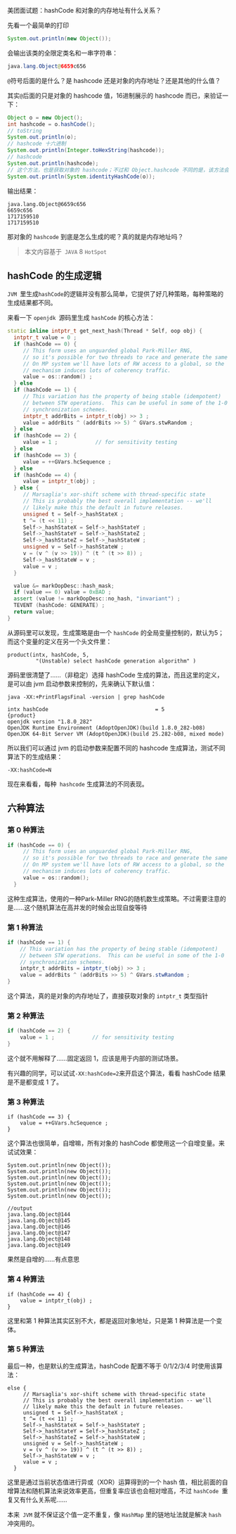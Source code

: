 美团面试题：hashCode 和对象的内存地址有什么关系？

先看一个最简单的打印

```java
System.out.println(new Object());
```

会输出该类的全限定类名和一串字符串：

```java
java.lang.Object@6659c656
```

`@`符号后面的是什么？是 hashcode 还是对象的内存地址？还是其他的什么值？

其实`@`后面的只是对象的 hashcode 值，16进制展示的 hashcode 而已，来验证一下：

```java
Object o = new Object();
int hashcode = o.hashCode();
// toString
System.out.println(o);
// hashcode 十六进制
System.out.println(Integer.toHexString(hashcode));
// hashcode
System.out.println(hashcode);
// 这个方法，也是获取对象的 hashcode；不过和 Object.hashcode 不同的是，该方法会无视重写的hashcode
System.out.println(System.identityHashCode(o));
```

输出结果：

```
java.lang.Object@6659c656
6659c656
1717159510
1717159510
```

那对象的 `hashcode` 到底是怎么生成的呢？真的就是内存地址吗？

> 本文内容基于` JAVA` 8 `HotSpot`

## hashCode 的生成逻辑

`JVM `里生成` hashCode `的逻辑并没有那么简单，它提供了好几种策略，每种策略的生成结果都不同。

来看一下 `openjdk `源码里生成 `hashCode` 的核心方法：

```c++
static inline intptr_t get_next_hash(Thread * Self, oop obj) {
  intptr_t value = 0 ;
  if (hashCode == 0) {
     // This form uses an unguarded global Park-Miller RNG,
     // so it's possible for two threads to race and generate the same RNG.
     // On MP system we'll have lots of RW access to a global, so the
     // mechanism induces lots of coherency traffic.
     value = os::random() ;
  } else
  if (hashCode == 1) {
     // This variation has the property of being stable (idempotent)
     // between STW operations.  This can be useful in some of the 1-0
     // synchronization schemes.
     intptr_t addrBits = intptr_t(obj) >> 3 ;
     value = addrBits ^ (addrBits >> 5) ^ GVars.stwRandom ;
  } else
  if (hashCode == 2) {
     value = 1 ;            // for sensitivity testing
  } else
  if (hashCode == 3) {
     value = ++GVars.hcSequence ;
  } else
  if (hashCode == 4) {
     value = intptr_t(obj) ;
  } else {
     // Marsaglia's xor-shift scheme with thread-specific state
     // This is probably the best overall implementation -- we'll
     // likely make this the default in future releases.
     unsigned t = Self->_hashStateX ;
     t ^= (t << 11) ;
     Self->_hashStateX = Self->_hashStateY ;
     Self->_hashStateY = Self->_hashStateZ ;
     Self->_hashStateZ = Self->_hashStateW ;
     unsigned v = Self->_hashStateW ;
     v = (v ^ (v >> 19)) ^ (t ^ (t >> 8)) ;
     Self->_hashStateW = v ;
     value = v ;
  }

  value &= markOopDesc::hash_mask;
  if (value == 0) value = 0xBAD ;
  assert (value != markOopDesc::no_hash, "invariant") ;
  TEVENT (hashCode: GENERATE) ;
  return value;
}
```

从源码里可以发现，生成策略是由一个 `hashCode` 的全局变量控制的，默认为5；而这个变量的定义在另一个头文件里：

```
product(intx, hashCode, 5,                                            
         "(Unstable) select hashCode generation algorithm" ) 
```

源码里很清楚了……（非稳定）选择 hashCode 生成的算法，而且这里的定义，是可以由 jvm 启动参数来控制的，先来确认下默认值：

```shell
java -XX:+PrintFlagsFinal -version | grep hashCode

intx hashCode                                  = 5                                   {product}
openjdk version "1.8.0_282"
OpenJDK Runtime Environment (AdoptOpenJDK)(build 1.8.0_282-b08)
OpenJDK 64-Bit Server VM (AdoptOpenJDK)(build 25.282-b08, mixed mode)
```

所以我们可以通过 jvm 的启动参数来配置不同的 hashcode 生成算法，测试不同算法下的生成结果：

```
-XX:hashCode=N
```

现在来看看，每种` hashcode` 生成算法的不同表现。

## 六种算法

### 第 0 种算法

```c++
if (hashCode == 0) {
     // This form uses an unguarded global Park-Miller RNG,
     // so it's possible for two threads to race and generate the same RNG.
     // On MP system we'll have lots of RW access to a global, so the
     // mechanism induces lots of coherency traffic.
     value = os::random();
  }
```

这种生成算法，使用的一种Park-Miller RNG的随机数生成策略。不过需要注意的是……这个随机算法在高并发的时候会出现自旋等待

### 第 1 种算法

```java
if (hashCode == 1) {
    // This variation has the property of being stable (idempotent)
    // between STW operations.  This can be useful in some of the 1-0
    // synchronization schemes.
    intptr_t addrBits = intptr_t(obj) >> 3 ;
    value = addrBits ^ (addrBits >> 5) ^ GVars.stwRandom ;
}
```

这个算法，真的是对象的内存地址了，直接获取对象的 `intptr_t` 类型指针

### 第 2 种算法

```java
if (hashCode == 2) {
    value = 1 ;            // for sensitivity testing
}
```

这个就不用解释了……固定返回 1，应该是用于内部的测试场景。

有兴趣的同学，可以试试`-XX:hashCode=2`来开启这个算法，看看 hashCode 结果是不是都变成 1 了。

### 第 3 种算法

```
if (hashCode == 3) {
    value = ++GVars.hcSequence ;
}
```

这个算法也很简单，自增嘛，所有对象的 hashCode 都使用这一个自增变量。来试试效果：

```
System.out.println(new Object());
System.out.println(new Object());
System.out.println(new Object());
System.out.println(new Object());
System.out.println(new Object());
System.out.println(new Object());

//output
java.lang.Object@144
java.lang.Object@145
java.lang.Object@146
java.lang.Object@147
java.lang.Object@148
java.lang.Object@149
```

果然是自增的……有点意思

### 第 4 种算法

```
if (hashCode == 4) {
    value = intptr_t(obj) ;
}
```

这里和第 1 种算法其实区别不大，都是返回对象地址，只是第 1 种算法是一个变体。

### 第 5 种算法

最后一种，也是默认的生成算法，hashCode 配置不等于 0/1/2/3/4 时使用该算法：

```
else {
     // Marsaglia's xor-shift scheme with thread-specific state
     // This is probably the best overall implementation -- we'll
     // likely make this the default in future releases.
     unsigned t = Self->_hashStateX ;
     t ^= (t << 11) ;
     Self->_hashStateX = Self->_hashStateY ;
     Self->_hashStateY = Self->_hashStateZ ;
     Self->_hashStateZ = Self->_hashStateW ;
     unsigned v = Self->_hashStateW ;
     v = (v ^ (v >> 19)) ^ (t ^ (t >> 8)) ;
     Self->_hashStateW = v ;
     value = v ;
  }
```

这里是通过当前状态值进行异或（XOR）运算得到的一个 hash 值，相比前面的自增算法和随机算法来说效率更高，但重复率应该也会相对增高，不过 `hashCode `重复又有什么关系呢……

本来` JVM` 就不保证这个值一定不重复，像 `HashMap` 里的链地址法就是解决 `hash `冲突用的。